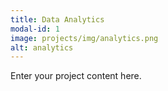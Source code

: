```yaml
---
title: Data Analytics
modal-id: 1
image: projects/img/analytics.png
alt: analytics
---
```

Enter your project content here.